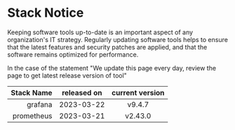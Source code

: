 # Stack Notice  
  

Keeping software tools up-to-date is an important aspect of any organization's IT strategy. Regularly updating software tools helps to ensure that the latest features and security patches are applied, and that the software remains optimized for performance.

In the case of the statement "We update this page every day, review the page to get latest release version of tool"  

| Stack Name | released on    | current version    |
| -----: | :---: | :---: |
|grafana|2023-03-22|v9.4.7|
|prometheus|2023-03-21|v2.43.0|

